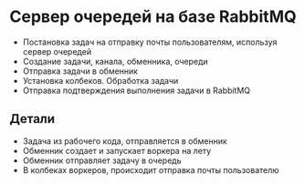 # Сервер очередей на базе RabbitMQ

- Постановка задач на отправку почты пользователям, используя сервер очередей
- Создание задачи, канала, обменника, очереди
- Отправка задачи в обменник
- Установка колбеков. Обработка задачи
- Отправка подтверждения выполнения задачи в RabbitMQ

## Детали

- Задача из рабочего кода, отправляется в обменник
- Обменник создает и запускает воркера на лету
- Обменник отправляет задачу в очередь
- В колбеках воркеров, происходит отправка почты пользователю